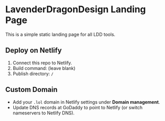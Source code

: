 # LavenderDragonDesign Landing Page

This is a simple static landing page for all LDD tools.

## Deploy on Netlify
1. Connect this repo to Netlify.
2. Build command: (leave blank)
3. Publish directory: `/`

## Custom Domain
- Add your `.lol` domain in Netlify settings under **Domain management**.
- Update DNS records at GoDaddy to point to Netlify (or switch nameservers to Netlify DNS).
